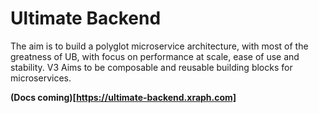 # Ultimate Backend

The aim is to build a polyglot microservice architecture, with most of the greatness of UB,
with focus on performance at scale, ease of use and stability. V3 Aims to be composable and reusable building blocks for microservices.

**(Docs coming)[https://ultimate-backend.xraph.com]**
